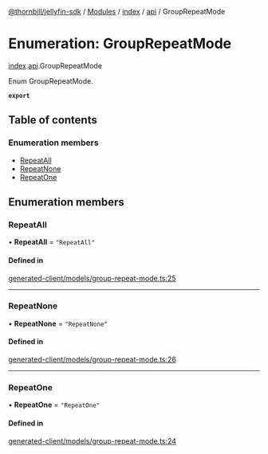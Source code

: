 [@thornbill/jellyfin-sdk](../README.md) / [Modules](../modules.md) / [index](../modules/index.md) / [api](../modules/index.api.md) / GroupRepeatMode

# Enumeration: GroupRepeatMode

[index](../modules/index.md).[api](../modules/index.api.md).GroupRepeatMode

Enum GroupRepeatMode.

**`export`**

## Table of contents

### Enumeration members

- [RepeatAll](index.api.GroupRepeatMode.md#repeatall)
- [RepeatNone](index.api.GroupRepeatMode.md#repeatnone)
- [RepeatOne](index.api.GroupRepeatMode.md#repeatone)

## Enumeration members

### RepeatAll

• **RepeatAll** = `"RepeatAll"`

#### Defined in

[generated-client/models/group-repeat-mode.ts:25](https://github.com/thornbill/jellyfin-sdk-typescript/blob/eb13db7/src/generated-client/models/group-repeat-mode.ts#L25)

___

### RepeatNone

• **RepeatNone** = `"RepeatNone"`

#### Defined in

[generated-client/models/group-repeat-mode.ts:26](https://github.com/thornbill/jellyfin-sdk-typescript/blob/eb13db7/src/generated-client/models/group-repeat-mode.ts#L26)

___

### RepeatOne

• **RepeatOne** = `"RepeatOne"`

#### Defined in

[generated-client/models/group-repeat-mode.ts:24](https://github.com/thornbill/jellyfin-sdk-typescript/blob/eb13db7/src/generated-client/models/group-repeat-mode.ts#L24)
